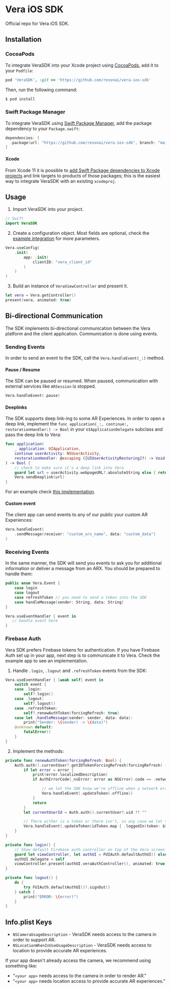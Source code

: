 # Vera iOS SDK
Official repo for Vera iOS SDK.

## Installation

### CocoaPods

To integrate VeraSDK into your Xcode project using [CocoaPods](cp), add it to your `Podfile`:

```ruby
pod 'VeraSDK', :git => 'https://github.com/resonai/vera-ios-sdk'
```

Then, run the following command:

```bash
$ pod install
```

### Swift Package Manager

To integrate VeraSDK using [Swift Package Manager](spm), add the package dependency to your `Package.swift`:

```swift
dependencies: [
  .package(url: "https://github.com/resonai/vera-ios-sdk", branch: "main")
]
```

#### Xcode

From Xcode 11 it is possible to [add Swift Package dependencies to Xcode
projects][xcode-spm] and link targets to products of those packages; this is the
easiest way to integrate VeraSDK with an existing `xcodeproj`.

## Usage

1. Import VeraSDK into your project.

```swift
// Swift
import VeraSDK
```

2. Create a configuration object. Most fields are optional, check the [example integration](https://github.com/resonai/vera-ios-sdk/blob/main/Examples/VeraSDKExample-CP/VeraSDKExample-CP/TestSizeViewController.swift) for more parameters.

```swift
Vera.useConfig(
    .init(
        app: .init(
            clientID: "vera_client_id"
        )
    )
)
```

3. Build an instance of `VeraViewController` and present it.

```swift
let vera = Vera.getController()
present(vera, animated: true)
```

## Bi-directional Communication

The SDK implements bi-directional communication between the Vera platform and the client application. Communication is done using events.

### Sending Events

In order to send an event to the SDK, call the `Vera.handleEvent(_:)` method.

#### Pause / Resume

The SDK can be paused or resumed. When paused, communication with external services like `ARSession` is stopped.

```swift
Vera.handleEvent(.pause)
```

#### Deeplinks

The SDK supports deep link-ing to some AR Experiences. In order to open a deep link, implement the `func application(_:, continue:, restorationHandler:) -> Bool` in your `UIApplicationDelegate` subclass and pass the deep link to Vera:
```swift
func application(
    _ application: UIApplication, 
    continue userActivity: NSUserActivity, 
    restorationHandler: @escaping ([UIUserActivityRestoring]?) -> Void
) -> Bool {
    // check to make sure it's a deep link into Vera
    guard let url = userActivity.webpageURL?.absoluteString else { return false }
    Vera.sendDeeplink(url)
}
```
For an example check [this implementation](https://github.com/resonai/vera-ios-sdk/blob/e3f62fd94a051ee49ffbfec6460efee6ee15a7bc/Examples/VeraSDKExample-CP/VeraSDKExample-CP/AppDelegate.swift#L35).

#### Custom event
The client app can send events to any of our public your custom AR Experiences:
```swift
Vera.handleEvent(
    .sendMessage(receiver: "custom_arx_name", data: "custom_data")
)
```

### Receiving Events
In the same manner, the SDK will send you events to ask you for additional information or deliver a message from an ARX. You should be prepared to handle them:
```swift
public enum Vera.Event {
    case login
    case logout
    case refreshToken // you need to send a token into the SDK
    case handleMessage(sender: String, data: String)
}

Vera.useEventHandler { event in
   // handle event here
}
```

### Firebase Auth
Vera SDK prefers Firebase tokens for authentication. If you have Firebase Auth set up in your app, next step is to communicate it to Vera. Check the example app to see an implementation.

1. Handle `.login`, `.logout` and `.refreshToken` events from the SDK:
```swift
Vera.useEventHandler { [weak self] event in
    switch event {
    case .login:
        self?.login()
    case .logout:
        self?.logout()
    case .refreshToken:
        self?.renewAuthToken(forcingRefresh: true)
    case let .handleMessage(sender: sender, data: data):
        print("Sender: \(sender) -> \(data)")
    @unknown default:
        fatalError()
    }
}
```

2. Implement the methods:
```swift
private func renewAuthToken(forcingRefresh: Bool) {
    Auth.auth().currentUser?.getIDTokenForcingRefresh(forcingRefresh) { idToken, error in
        if let error = error {
            print(error.localizedDescription)
            if AuthErrorCode(_nsError: error as NSError).code == .networkError {

                // we let the SDK know we're offline when a network error occurs
                Vera.handleEvent(.updateToken(.offline))
            }
            return
        }
        let currentUserId = Auth.auth().currentUser?.uid ?? ""

        // There either is a token or there isn't, in any case we let the SDK know
        Vera.handleEvent(.updateToken(idToken.map { .loggedIn(token: $0, userID: currentUserId) } ?? .anonymous))
    }
}

private func login() {
    // Show default Firebase auth controller on top of the Vera screen
    guard let viewController, let authUI = FUIAuth.defaultAuthUI() else { return }
    authUI.delegate = self
    viewController.present(authUI.veraAuthController(), animated: true, completion: nil)
}

private func logout() {
    do {
        try FUIAuth.defaultAuthUI()?.signOut()
    } catch {
        print("ERROR: \(error)")
    }
}
```

## Info.plist Keys

* `NSCameraUsageDescription` - VeraSDK needs access to the camera in order to support AR.
* `NSLocationWhenInUseUsageDescription` - VeraSDK needs access to location to provide accurate AR experiences.

If your app doesn't already access the camera, we recommend using something like:

* "`<your app>` needs access to the camera in order to render AR."
* "`<your app>` needs location access to provide accurate AR experiences."


[cp]: https://cocoapods.org
[spm]: https://github.com/apple/swift-package-manager
[xcode-spm]: https://help.apple.com/xcode/mac/current/#/devb83d64851
